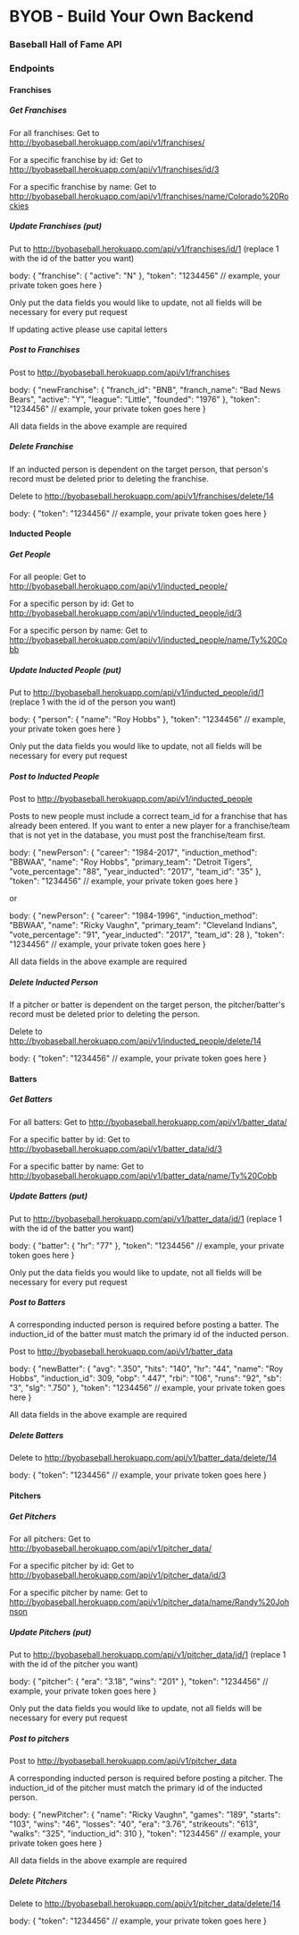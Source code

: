 # BYOB - Build Your Own Backend
### Baseball Hall of Fame API

### Endpoints

#### Franchises

##### Get Franchises

For all franchises:
Get to http://byobaseball.herokuapp.com/api/v1/franchises/


For a specific franchise by id:
Get to http://byobaseball.herokuapp.com/api/v1/franchises/id/3

For a specific franchise by name:
Get to http://byobaseball.herokuapp.com/api/v1/franchises/name/Colorado%20Rockies

##### Update Franchises (put)

Put to http://byobaseball.herokuapp.com/api/v1/franchises/id/1
(replace 1 with the id of the batter you want)

body: {
		"franchise": {
			"active": "N"
			},
			"token": "1234456"  // example, your private token goes here
		}

Only put the data fields you would like to update, not all fields will be necessary for every put request

If updating active please use capital letters

##### Post to Franchises

Post to http://byobaseball.herokuapp.com/api/v1/franchises

body: {
	"newFranchise": {
		"franch_id": "BNB",
		"franch_name": "Bad News Bears",
		"active": "Y",
		"league": "Little",
		"founded": "1976"
	},
	"token": "1234456"  // example, your private token goes here
}

All data fields in the above example are required

##### Delete Franchise

If an inducted person is dependent on the target person, that person's record must be deleted prior to deleting the franchise.

Delete to http://byobaseball.herokuapp.com/api/v1/franchises/delete/14

body: {
	"token": "1234456"  // example, your private token goes here
}

#### Inducted People

##### Get People

For all people:
Get to http://byobaseball.herokuapp.com/api/v1/inducted_people/


For a specific person by id:
Get to http://byobaseball.herokuapp.com/api/v1/inducted_people/id/3

For a specific person by name:
Get to http://byobaseball.herokuapp.com/api/v1/inducted_people/name/Ty%20Cobb

##### Update Inducted People (put)

Put to http://byobaseball.herokuapp.com/api/v1/inducted_people/id/1
(replace 1 with the id of the person you want)

body: {
		"person": {
			"name": "Roy Hobbs"
			},
			"token": "1234456"  // example, your private token goes here
		}

Only put the data fields you would like to update, not all fields will be necessary for every put request

##### Post to Inducted People

Post to http://byobaseball.herokuapp.com/api/v1/inducted_people

Posts to new people must include a correct team_id for a franchise that has already been entered.  If you want to enter a new player for a franchise/team that is not yet in the database, you must post the franchise/team first.

body: {
	"newPerson": {
		"career": "1984-2017",
		"induction_method": "BBWAA",
		"name": "Roy Hobbs",
		"primary_team": "Detroit Tigers",
		"vote_percentage": "88",
		"year_inducted": "2017",
		"team_id": "35"
	},
	"token": "1234456"  // example, your private token goes here
}

or

body: {
	"newPerson": {
		"career": "1984-1996",
		"induction_method": "BBWAA",
		"name": "Ricky Vaughn",
		"primary_team": "Cleveland Indians",
		"vote_percentage": "91",
		"year_inducted": "2017",
		"team_id": 28
	},
	"token": "1234456"  // example, your private token goes here
}

All data fields in the above example are required


##### Delete Inducted Person

If a pitcher or batter is dependent on the target person, the pitcher/batter's record must be deleted prior to deleting the person.

Delete to http://byobaseball.herokuapp.com/api/v1/inducted_people/delete/14

body: {
	"token": "1234456"  // example, your private token goes here
}

#### Batters

##### Get Batters

For all batters:
Get to http://byobaseball.herokuapp.com/api/v1/batter_data/


For a specific batter by id:
Get to http://byobaseball.herokuapp.com/api/v1/batter_data/id/3

For a specific batter by name:
Get to http://byobaseball.herokuapp.com/api/v1/batter_data/name/Ty%20Cobb

##### Update Batters (put)

Put to http://byobaseball.herokuapp.com/api/v1/batter_data/id/1
(replace 1 with the id of the batter you want)

body: {
		"batter": {
			"hr": "77"
			},
			"token": "1234456"  // example, your private token goes here
		}

Only put the data fields you would like to update, not all fields will be necessary for every put request

##### Post to Batters

A corresponding inducted person is required before posting a batter.  The induction_id of the batter must match the primary id of the inducted person.

Post to http://byobaseball.herokuapp.com/api/v1/batter_data

body: {
	"newBatter": {
		"avg": ".350",
		"hits": "140",
		"hr": "44",
		"name": "Roy Hobbs",
		"induction_id": 309,
		"obp": ".447",
		"rbi": "106",
		"runs": "92",
		"sb": "3",
		"slg": ".750"
	},
	"token": "1234456"  // example, your private token goes here
}

All data fields in the above example are required


##### Delete Batters

Delete to http://byobaseball.herokuapp.com/api/v1/batter_data/delete/14

body: {
	"token": "1234456"  // example, your private token goes here
}

#### Pitchers

##### Get Pitchers

For all pitchers:
Get to http://byobaseball.herokuapp.com/api/v1/pitcher_data/


For a specific pitcher by id:
Get to http://byobaseball.herokuapp.com/api/v1/pitcher_data/id/3

For a specific pitcher by name:
Get to http://byobaseball.herokuapp.com/api/v1/pitcher_data/name/Randy%20Johnson



##### Update Pitchers (put)

Put to http://byobaseball.herokuapp.com/api/v1/pitcher_data/id/1
(replace 1 with the id of the pitcher you want)

body: {
		"pitcher": {
			"era": "3.18",
			"wins": "201"
			},
			"token": "1234456"  // example, your private token goes here
		}

Only put the data fields you would like to update, not all fields will be necessary for every put request

##### Post to pitchers

Post to http://byobaseball.herokuapp.com/api/v1/pitcher_data

A corresponding inducted person is required before posting a pitcher.  The induction_id of the pitcher must match the primary id of the inducted person.

body: {
	"newPitcher": {
		"name": "Ricky Vaughn",
		"games": "189",
		"starts": "103",
		"wins": "46",
		"losses": "40",
		"era": "3.76",
		"strikeouts": "613",
		"walks": "325",
		"induction_id": 310
	},
	"token": "1234456"  // example, your private token goes here
}

All data fields in the above example are required


##### Delete Pitchers

Delete to http://byobaseball.herokuapp.com/api/v1/pitcher_data/delete/14

body: {
	"token": "1234456"  // example, your private token goes here
}
